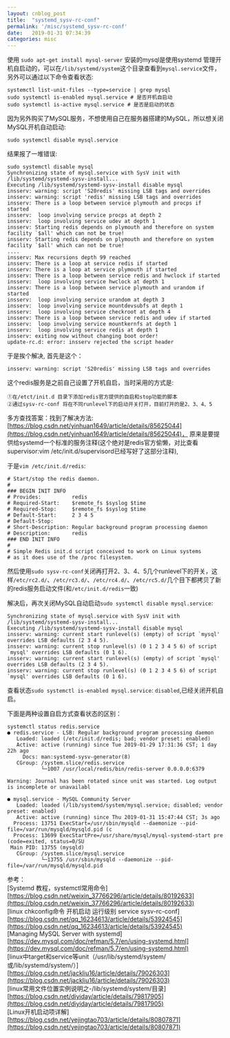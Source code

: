 ```yaml
---
layout: cnblog_post
title:  "systemd_sysv-rc-conf"
permalink: '/misc/systemd_sysv-rc-conf'
date:   2019-01-31 07:34:39
categories: misc
---
```


使用 `sudo apt-get install mysql-server` 安装的mysql是使用systemd 管理开机自启动的，可以在`/lib/systemd/system`这个目录查看到`mysql.service`文件，另外可以通过以下命令查看状态:

```
systemctl list-unit-files --type=service | grep mysql
sudo systemctl is-enabled mysql.service # 是否开机自启动
sudo systemctl is-active mysql.service # 是否是启动的状态
```

因为另外购买了MySQL服务，不想使用自己在服务器搭建的MySQL，所以想关闭MySQL开机自动启动:

```
sudo systemctl disable mysql.service
```

结果报了一堆错误:

```
sudo systemctl disable mysql
Synchronizing state of mysql.service with SysV init with /lib/systemd/systemd-sysv-install...
Executing /lib/systemd/systemd-sysv-install disable mysql
insserv: warning: script 'S20redis' missing LSB tags and overrides
insserv: warning: script 'redis' missing LSB tags and overrides
insserv: There is a loop between service plymouth and procps if started
insserv:  loop involving service procps at depth 2
insserv:  loop involving service udev at depth 1
insserv: Starting redis depends on plymouth and therefore on system facility `$all' which can not be true!
insserv: Starting redis depends on plymouth and therefore on system facility `$all' which can not be true!
....
insserv: Max recursions depth 99 reached
insserv: There is a loop at service redis if started
insserv: There is a loop at service plymouth if started
insserv: There is a loop between service redis and hwclock if started
insserv:  loop involving service hwclock at depth 1
insserv: There is a loop between service plymouth and urandom if started
insserv:  loop involving service urandom at depth 3
insserv:  loop involving service mountdevsubfs at depth 1
insserv:  loop involving service checkroot at depth 4
insserv: There is a loop between service redis and udev if started
insserv:  loop involving service mountkernfs at depth 1
insserv:  loop involving service redis at depth 1
insserv: exiting now without changing boot order!
update-rc.d: error: insserv rejected the script header
```

于是挨个解决, 首先是这个：

```
insserv: warning: script 'S20redis' missing LSB tags and overrides
```

这个redis服务是之前自己设置了开机自启，当时采用的方式是:

```
①在/etct/init.d 目录下添加redis官方提供的自启和stop功能的脚本
②通过sysv-rc-conf 将在不同runlevel下的启动开关打开，目前打开的是2、3、4、5
```

多方查找答案：找到了解决方法:[https://blog.csdn.net/yinhuan1649/article/details/85625044](https://blog.csdn.net/yinhuan1649/article/details/85625044)，
原来是要提供给systemd一个标准的服务注释(这个绝对是redis官方偷懒，对比查看supervisor:vim /etc/init.d/supervisord已经写好了这部分注释),

于是`vim /etc/init.d/redis`:

```
# Start/stop the redis daemon.
#
### BEGIN INIT INFO
# Provides:          redis
# Required-Start:    $remote_fs $syslog $time
# Required-Stop:     $remote_fs $syslog $time
# Default-Start:     2 3 4 5
# Default-Stop:
# Short-Description: Regular background program processing daemon
# Description:       redis
### END INIT INFO
#
# Simple Redis init.d script conceived to work on Linux systems
# as it does use of the /proc filesystem.
```

然后使用`sudo sysv-rc-conf`关闭再打开2、3、4、5几个runlevel下的开关，这样`/etc/rc2.d/`、`/etc/rc3.d/`、`/etc/rc4.d/`、`/etc/rc5.d/`几个目下都拷贝了新的redis服务启动文件(和`/etc/init.d/redis`一致)

解决后，再次关闭MySQL自动启动`sudo systemctl disable mysql.service`:

```
Synchronizing state of mysql.service with SysV init with /lib/systemd/systemd-sysv-install...
Executing /lib/systemd/systemd-sysv-install disable mysql
insserv: warning: current start runlevel(s) (empty) of script `mysql' overrides LSB defaults (2 3 4 5).
insserv: warning: current stop runlevel(s) (0 1 2 3 4 5 6) of script `mysql' overrides LSB defaults (0 1 6).
insserv: warning: current start runlevel(s) (empty) of script `mysql' overrides LSB defaults (2 3 4 5).
insserv: warning: current stop runlevel(s) (0 1 2 3 4 5 6) of script `mysql' overrides LSB defaults (0 1 6).
```

查看状态`sudo systemctl is-enabled mysql.service`: `disabled`,已经关闭开机自启。


下面是两种设置自启方式查看状态的区别：

```
systemctl status redis.service
● redis.service - LSB: Regular background program processing daemon
   Loaded: loaded (/etc/init.d/redis; bad; vendor preset: enabled)
   Active: active (running) since Tue 2019-01-29 17:31:36 CST; 1 day 22h ago
     Docs: man:systemd-sysv-generator(8)
   CGroup: /system.slice/redis.service
           └─1007 /usr/local/redis/bin/redis-server 0.0.0.0:6379

Warning: Journal has been rotated since unit was started. Log output is incomplete or unavailabl
```


```
● mysql.service - MySQL Community Server
   Loaded: loaded (/lib/systemd/system/mysql.service; disabled; vendor preset: enabled)
   Active: active (running) since Thu 2019-01-31 15:47:44 CST; 3s ago
  Process: 13751 ExecStart=/usr/sbin/mysqld --daemonize --pid-file=/var/run/mysqld/mysqld.pid (c
  Process: 13699 ExecStartPre=/usr/share/mysql/mysql-systemd-start pre (code=exited, status=0/SU
 Main PID: 13755 (mysqld)
   CGroup: /system.slice/mysql.service
           └─13755 /usr/sbin/mysqld --daemonize --pid-file=/var/run/mysqld/mysqld.pid
```



参考：<br/>
\[Systemd 教程，systemctl常用命令\][https://blog.csdn.net/weixin_37766296/article/details/80192633](https://blog.csdn.net/weixin_37766296/article/details/80192633)<br/>
\[linux chkconfig命令 开机启动 运行级别 service sysv-rc-conf\][https://blog.csdn.net/qq_16234613/article/details/53924545](https://blog.csdn.net/qq_16234613/article/details/53924545)<br/>
\[Managing MySQL Server with systemd\][https://dev.mysql.com/doc/refman/5.7/en/using-systemd.html](https://dev.mysql.com/doc/refman/5.7/en/using-systemd.html)<br/>
\[linux中target和service等unit（/usr/lib/systemd/system/或/lib/systemd/system/）\][https://blog.csdn.net/jackliu16/article/details/79026303](https://blog.csdn.net/jackliu16/article/details/79026303)<br/>
\[linux常用文件位置实例说明之-/lib/systemd/system/目录\][https://blog.csdn.net/diyiday/article/details/79817905](https://blog.csdn.net/diyiday/article/details/79817905)<br/>
\[Linux开机启动项详解\][https://blog.csdn.net/yejingtao703/article/details/80807871](https://blog.csdn.net/yejingtao703/article/details/80807871)